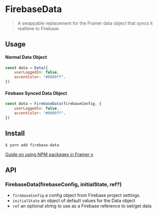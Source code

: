 # FirebaseData

> A swappable replacement for the Framer data object that syncs it realtime to Firebase.

## Usage

#### Normal Data Object

```js
const data = Data({
    userLoggedIn: false,
    accentColor: "#0000ff",
})
```

#### Firebase Synced Data Object

```js
const data = FirebaseData(firebaseConfig, {
    userLoggedIn: false,
    accentColor: "#0000ff",
})
```

## Install

```
$ yarn add firebase-data
```

[Guide on using NPM packages in Framer x](https://www.framer.com/support/using-framer-x/npm-packages/)

## API

### FirebaseData(firebaseConfig, initialState, ref?)

-   `firebaseConfig` a config object from Firebase project settings.
-   `initialState` an object of default values for the Data object
-   `ref` an optional string to use as a Firebase reference to set/get data
